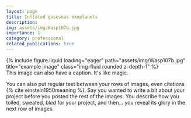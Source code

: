 ```yaml
---
layout: page
title: Inflated gasesous exoplanets
description:
img: assets/img/Wasp107b.jpg
importance: 1
category: professional
related_publications: true
---
```






</div>
<div class="row">
    <div class="col-sm mt-3 mt-md-0">
        {% include figure.liquid loading="eager" path="assets/img/Wasp107b.jpg" title="example image" class="img-fluid rounded z-depth-1" %}
    </div>
</div>
<div class="caption">
    This image can also have a caption. It's like magic.
</div>

You can also put regular text between your rows of images, even citations {% cite einstein1950meaning %}.
Say you wanted to write a bit about your project before you posted the rest of the images.
You describe how you toiled, sweated, _bled_ for your project, and then... you reveal its glory in the next row of images.





